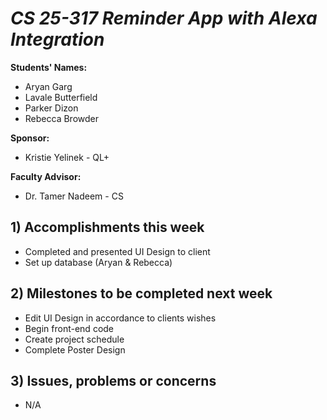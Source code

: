 # *CS 25-317 Reminder App with Alexa Integration*

**Students' Names:**
- Aryan Garg
- Lavale Butterfield
- Parker Dizon
- Rebecca Browder

**Sponsor:**
- Kristie Yelinek - QL+

**Faculty Advisor:**
- Dr. Tamer Nadeem - CS

## 1) Accomplishments this week ##
   - Completed and presented UI Design to client
   - Set up database (Aryan & Rebecca)

## 2) Milestones to be completed next week ##
   - Edit UI Design in accordance to clients wishes
   - Begin front-end code
   - Create project schedule
   - Complete Poster Design

## 3) Issues, problems or concerns ##
   - N/A